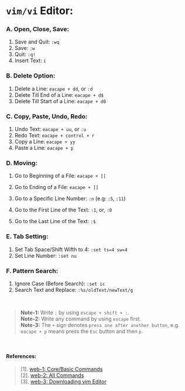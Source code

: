 # `vim/vi` Editor:

### A. Open, Close, Save:
1. Save and Quit: `:wq`
1. Save: `:w`
1. Quit: `:q!`
1. Insert Text: `i`

### B. Delete Option:
1. Delete a Line: `eacape + dd`, or `:d`
1. Delete Till End of a Line: `eacape + d$`
1. Delete Till Start of a Line: `eacape + d0`

### C. Copy, Paste, Undo, Redo:
1. Undo Text: `eacape + uu`, or `:u`
1. Redo Text: `eacape + control + r`
1. Copy a Line: `eacape + yy`
1. Paste a Line: `eacape + p`

### D. Moving:
1. Go to Beginning of a File: `eacape + [[`
1. Go to Ending of a File: `eacape + ]]`

1. Go to a Specific Line Number: `:n` (e.g: `:5`, `:11`)
1. Go to the First Line of the Text: `:1`, or, `:0`
1. Go to the Last Line of the Text: `:$`

### E. Tab Setting:
1. Set Tab Space/Shift Wifth to 4: `:set ts=4 sw=4`
1. Set Line Number: `:set nu`

### F. Pattern Search:
1. Ignore Case (Before Search): `:set ic`
1. Search Text and Replace: `:%s/oldText/newText/g`

&nbsp;

> **Note-1:** Write `:` by using `escape + shift + :`. <br/>
> **Note-2:** Write any command by using `escape` first. <br/>
> **Note-3:** The `+` sign denotes `press one after another button`, e.g. `eacape + p` means press the `Esc` button and then `p`. <br/>

&nbsp;

#### References:
> [1]. [web-1: Core/Basic Commands](https://linuxhandbook.com/basic-vim-commands/) <br/>
> [2]. [web-2: All Commands](https://www.keycdn.com/blog/vim-commands) <br/>
> [3]. [web-3: Downloading vim Editor](https://phoenixnap.com/kb/how-to-install-vim-ubuntu) <br/>
